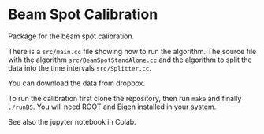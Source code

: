 # Beam Spot Calibration
Package for the beam spot calibration.

There is a `src/main.cc` file showing how to run the algorithm.
The source file with the algorithm `src/BeamSpotStandAlone.cc` and the algorithm to split the data into the time intervals `src/Splitter.cc`.

You can download the data from dropbox.

To run the calibration first clone the repository, then run `make` and finally `./runBS`.
You will need ROOT and Eigen installed in your system.

See also the jupyter notebook in Colab.
